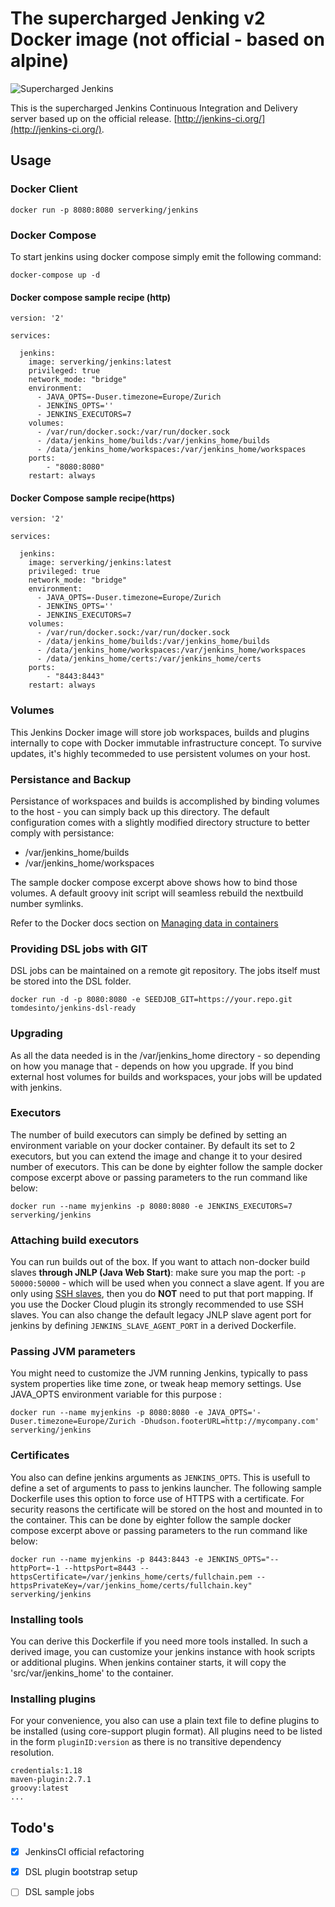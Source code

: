 # The supercharged Jenking v2 Docker image (not official - based on alpine)

![Supercharged Jenkins](https://github.com/flavioaiello/jenkins/blob/master/superhero.png)

This is the supercharged Jenkins Continuous Integration and Delivery server based up on the official release. [http://jenkins-ci.org/](http://jenkins-ci.org/).

## Usage

### Docker Client
```
docker run -p 8080:8080 serverking/jenkins
```
### Docker Compose

To start jenkins using docker compose simply emit the following command:
```
docker-compose up -d
```

#### Docker compose sample recipe (http)

```
version: '2'

services:

  jenkins:
    image: serverking/jenkins:latest
    privileged: true
    network_mode: "bridge"
    environment:
      - JAVA_OPTS=-Duser.timezone=Europe/Zurich
      - JENKINS_OPTS=''
      - JENKINS_EXECUTORS=7
    volumes:
      - /var/run/docker.sock:/var/run/docker.sock
      - /data/jenkins_home/builds:/var/jenkins_home/builds
      - /data/jenkins_home/workspaces:/var/jenkins_home/workspaces
    ports:
        - "8080:8080"
    restart: always
```
#### Docker Compose sample recipe(https)

```
version: '2'

services:

  jenkins:
    image: serverking/jenkins:latest
    privileged: true
    network_mode: "bridge"
    environment:
      - JAVA_OPTS=-Duser.timezone=Europe/Zurich
      - JENKINS_OPTS=''
      - JENKINS_EXECUTORS=7
    volumes:
      - /var/run/docker.sock:/var/run/docker.sock
      - /data/jenkins_home/builds:/var/jenkins_home/builds
      - /data/jenkins_home/workspaces:/var/jenkins_home/workspaces
      - /data/jenkins_home/certs:/var/jenkins_home/certs
    ports:
        - "8443:8443"
    restart: always
```

### Volumes

This Jenkins Docker image  will store job workspaces, builds and plugins internally to cope with Docker immutable infrastructure concept. To survive updates, it's highly tecommeded to use persistent volumes on your host. 


### Persistance and Backup

Persistance of workspaces and builds is accomplished by binding volumes to the host - you can simply back up this directory. The default configuration comes with a slightly modified directory structure to better comply with persistance:
* /var/jenkins_home/builds
* /var/jenkins_home/workspaces

The sample docker compose excerpt above shows how to bind those volumes. A default groovy init script will seamless rebuild the nextbuild number symlinks.

Refer to the Docker docs section on [Managing data in containers](https://docs.docker.com/userguide/dockervolumes/)


### Providing DSL jobs with GIT

DSL jobs can be maintained on a remote git repository. The jobs itself must be stored into the DSL folder. 

```
docker run -d -p 8080:8080 -e SEEDJOB_GIT=https://your.repo.git tomdesinto/jenkins-dsl-ready
```


### Upgrading

As all the data needed is in the /var/jenkins_home directory - so depending on how you manage that - depends on how you upgrade. If you bind external host volumes for builds and workspaces, your jobs will be updated with jenkins. 


### Executors

The number of build executors can simply be defined by setting an environment variable on your docker container. By default its set to 2 executors, but you can extend the image and change it to your desired number of executors. This can be done by eighter follow the sample docker compose excerpt above or passing parameters to the run command like below:

```
docker run --name myjenkins -p 8080:8080 -e JENKINS_EXECUTORS=7 serverking/jenkins
```

### Attaching build executors

You can run builds out of the box. If you want to attach non-docker build slaves **through JNLP (Java Web Start)**: make sure you map the port: ```-p 50000:50000``` - which will be used when you connect a slave agent. If you are only using [SSH slaves](https://wiki.jenkins-ci.org/display/JENKINS/SSH+Slaves+plugin), then you do **NOT** need to put that port mapping. If you use the Docker Cloud plugin its strongly recommended to use SSH slaves.
You can also change the default legacy JNLP slave agent port for jenkins by defining `JENKINS_SLAVE_AGENT_PORT` in a derived Dockerfile.

### Passing JVM parameters

You might need to customize the JVM running Jenkins, typically to pass system properties like time zone, or tweak heap memory settings. Use JAVA_OPTS environment
variable for this purpose :

```
docker run --name myjenkins -p 8080:8080 -e JAVA_OPTS='-Duser.timezone=Europe/Zurich -Dhudson.footerURL=http://mycompany.com' serverking/jenkins
```

### Certificates

You also can define jenkins arguments as `JENKINS_OPTS`. This is usefull to define a set of arguments to pass to jenkins launcher. The following sample Dockerfile uses this option to force use of HTTPS with a certificate. For security reasons the certificate will be stored on the host and mounted in to the container. This can be done by eighter follow the sample docker compose excerpt above or passing parameters to the run command like below:

```
docker run --name myjenkins -p 8443:8443 -e JENKINS_OPTS="--httpPort=-1 --httpsPort=8443 --httpsCertificate=/var/jenkins_home/certs/fullchain.pem --httpsPrivateKey=/var/jenkins_home/certs/fullchain.key" serverking/jenkins
```

### Installing tools

You can derive this Dockerfile if you need more tools installed. In such a derived image, you can customize your jenkins instance with hook scripts or additional plugins. When jenkins container starts, it will copy the 'src/var/jenkins_home' to the container. 

### Installing plugins

For your convenience, you also can use a plain text file to define plugins to be installed (using core-support plugin format). All plugins need to be listed in the form `pluginID:version` as there is no transitive dependency resolution.
```
credentials:1.18
maven-plugin:2.7.1
groovy:latest
...
```

## Todo's
- [x] JenkinsCI official refactoring
- [x] DSL plugin bootstrap setup 
- [ ] DSL sample jobs

